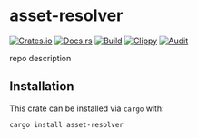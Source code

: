 # asset-resolver
[![Crates.io](https://img.shields.io/crates/v/asset-resolver)](https://crates.io/crates/asset-resolver) 
[![Docs.rs](https://docs.rs/asset-resolver/badge.svg)](https://docs.rs/asset-resolver) 
[![Build](https://github.com/Ewpratten/asset-resolver/actions/workflows/build.yml/badge.svg)](https://github.com/Ewpratten/asset-resolver/actions/workflows/build.yml)
[![Clippy](https://github.com/Ewpratten/asset-resolver/actions/workflows/clippy.yml/badge.svg)](https://github.com/Ewpratten/asset-resolver/actions/workflows/clippy.yml)
[![Audit](https://github.com/Ewpratten/asset-resolver/actions/workflows/audit.yml/badge.svg)](https://github.com/Ewpratten/asset-resolver/actions/workflows/audit.yml)


repo description

## Installation

This crate can be installed via `cargo` with:

```sh
cargo install asset-resolver
```
